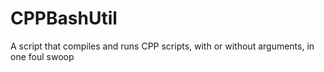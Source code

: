# CPPBashUtil
A script that compiles and runs CPP scripts, with or without arguments, in one foul swoop
